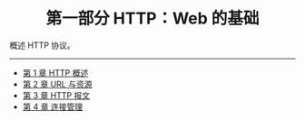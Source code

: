 <h1 align="center">第一部分 HTTP：Web 的基础</h1>

概述 HTTP 协议。

---

- [第 1 章 HTTP 概述](./chapter1.md)
- [第 2 章 URL 与资源](./chapter2.md)
- [第 3 章 HTTP 报文](./chapter3.md)
- [第 4 章 连接管理](./chapter4.md)
